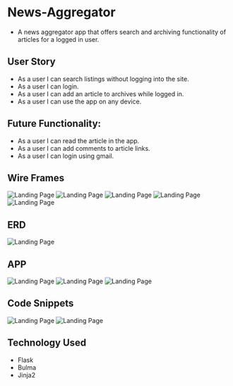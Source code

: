 # News-Aggregator
* A news aggregator app that offers search and archiving functionality of articles for a logged in user.
## User Story
* As a user I can search listings without logging into the site.
* As a user I can login.
* As a user I can add an article to archives while logged in.
* As a user I can use the app on any device.

## Future Functionality:
* As a user I can read the article in the app.
* As a user I can add comments to article links.
* As a user I can login using gmail.

## Wire Frames
![Landing Page](project/static/NewsAggregator.png)
![Landing Page](project/static/NewsAggregator1.png)
![Landing Page](project/static/NewsAggregator2.png)
![Landing Page](project/static/NewsAggregator3.png)
![Landing Page](project/static/NewsAggregator4.png)
## ERD
![Landing Page](project/static/ERD.png)
## APP
![Landing Page](project/static/NA1.png)
![Landing Page](project/static/NA2.png)
![Landing Page](project/static/NA3.png)

## Code Snippets
![Landing Page](project/static/code1.png)
![Landing Page](project/static/code2.png)

## Technology Used
* Flask
* Bulma
* Jinja2